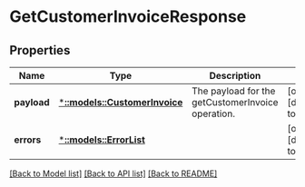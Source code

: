 # GetCustomerInvoiceResponse

## Properties
Name | Type | Description | Notes
------------ | ------------- | ------------- | -------------
**payload** | [***::models::CustomerInvoice**](CustomerInvoice.md) | The payload for the getCustomerInvoice operation. | [optional] [default to null]
**errors** | [***::models::ErrorList**](ErrorList.md) |  | [optional] [default to null]

[[Back to Model list]](../README.md#documentation-for-models) [[Back to API list]](../README.md#documentation-for-api-endpoints) [[Back to README]](../README.md)


